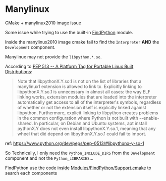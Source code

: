 # Manylinux
CMake + manylinux2010 image issue

Some issue while trying to use the built-in [FindPython](https://cmake.org/cmake/help/latest/module/FindPython.html) module.

Inside the manylinux2010 image cmake fail to find the `Interpreter` **AND** the `Development` component.

Manylinux may not provide the `libpython.*.so`.

According to [PEP 513 -- A Platform Tag for Portable Linux Built Distributions](https://www.python.org/dev/peps/pep-0513/):
> Note that libpythonX.Y.so.1 is not on the list of libraries that a manylinux1 extension is allowed to link to. Explicitly linking to libpythonX.Y.so.1 is unnecessary in almost all cases: the way ELF linking works, extension modules that are loaded into the interpreter automatically get access to all of the interpreter's symbols, regardless of whether or not the extension itself is explicitly linked against libpython. Furthermore, explicit linking to libpython creates problems in the common configuration where Python is not built with --enable-shared. In particular, on Debian and Ubuntu systems, apt install pythonX.Y does not even install libpythonX.Y.so.1, meaning that any wheel that did depend on libpythonX.Y.so.1 could fail to import.

ref: https://www.python.org/dev/peps/pep-0513/#libpythonx-y-so-1

So Technically, I only need the `Python_INCLUDE_DIRS` from the `Development` component and not the `Python_LIBRARIES`...

FindPython use the code inside [Modules/FindPython/Support.cmake](https://gitlab.kitware.com/cmake/cmake/-/blob/master/Modules/FindPython/Support.cmake) to search each components
